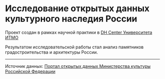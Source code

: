# Исследование открытых данных культурного наследия России

Проект создан в рамках научной практики в [DH Center Университета ИТМО](http://dh.itmo.ru/)

Результатом исследовательской работы стал анализ памятников градостроительства и архитектуры России.

***
Источник данных: [Портал открытых данных Министерства культуры Российской Федерации](https://opendata.mkrf.ru/opendata/7705851331-egrkn) 
